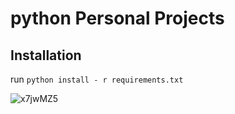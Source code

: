 # python Personal Projects

## Installation
run `python install - r requirements.txt`


![x7jwMZ5](https://user-images.githubusercontent.com/75851664/104185980-b1adb400-5450-11eb-89e5-a53dc9e99286.png)

